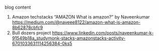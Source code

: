 blog content
1. Amazon techstacks
“AMAZON
What is amazon?” by Naveenkumar
 https://medium.com/@naveee8122/amazon-what-is-amazon-8b62878cbfc9
2. Bull dozers project
https://www.linkedin.com/posts/naveenkumar-k-91549b18a_studymonk-stacks-amazonstacks-activity-6701033631114256384-0ks5
